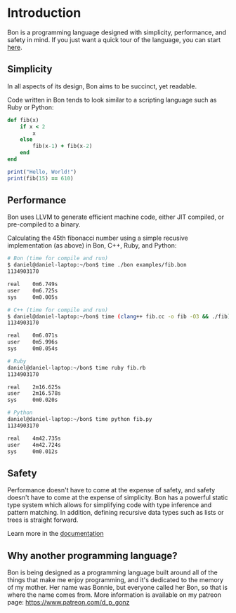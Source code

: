 # Introduction

Bon is a programming language designed with simplicity, performance, and safety in mind.
If you just want a quick tour of the language, you can start [here](docs/ch01-03-quick-tour.md).


## Simplicity

In all aspects of its design, Bon aims to be succinct, yet readable.

Code written in Bon tends to look similar to a scripting language such as Ruby or Python:

```ruby
def fib(x)
    if x < 2
        x
    else
        fib(x-1) + fib(x-2)
    end
end

print("Hello, World!")
print(fib(15) == 610)
```

## Performance

Bon uses LLVM to generate efficient machine code, either JIT compiled, or pre-compiled to a binary.

Calculating the 45th fibonacci number using a simple recusive implementation (as above) in Bon, C++, Ruby, and Python:

```bash
# Bon (time for compile and run)
$ daniel@daniel-laptop:~/bon$ time ./bon examples/fib.bon
1134903170

real    0m6.749s
user    0m6.725s
sys     0m0.005s

# C++ (time for compile and run)
$ daniel@daniel-laptop:~/bon$ time (clang++ fib.cc -o fib -O3 && ./fib)
1134903170

real    0m6.071s
user    0m5.996s
sys     0m0.054s

# Ruby
daniel@daniel-laptop:~/bon$ time ruby fib.rb
1134903170

real    2m16.625s
user    2m16.578s
sys     0m0.020s

# Python
daniel@daniel-laptop:~/bon$ time python fib.py
1134903170

real    4m42.735s
user    4m42.724s
sys     0m0.012s
```

## Safety

Performance doesn't have to come at the expense of safety, and safety doesn't have to come at the expense of simplicity. Bon has a powerful static type system which allows for simplifying code with type inference and pattern matching. In addition, defining recursive data types such as lists or trees is straight forward.

Learn more in the [documentation](docs/ch00-01-contents.md)

## Why another programming language?

Bon is being designed as a programming language built around all of the things that make me enjoy programming, and it's dedicated to the memory of my mother. Her name was Bonnie, but everyone called her Bon, so that is where the name comes from.
More information is available on my patreon page: https://www.patreon.com/d_p_gonz
